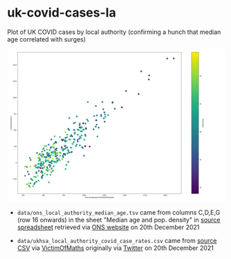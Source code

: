 # uk-covid-cases-la

Plot of UK COVID cases by local authority (confirming a hunch that median age correlated with surges)

![](https://raw.githubusercontent.com/lmmx/uk-covid-cases-la/master/scatter.png)

- `data/ons_local_authority_median_age.tsv` came from columns C,D,E,G (row 16 onwards) in the sheet
  "Median age and pop. density" in
  [source spreadsheet](https://www.ons.gov.uk/visualisations/dvc1071/profiles/datadownload.xlsx)
  retrieved via
  [ONS website](https://www.ons.gov.uk/peoplepopulationandcommunity/populationandmigration/populationestimates/articles/populationprofilesforlocalauthoritiesinengland/2020-12-14)
  on 20th December 2021

- `data/ukhsa_local_authority_covid_case_rates.csv` came from
  [source CSV](https://api.coronavirus.data.gov.uk/v2/data?areaType=ltla&metric=newCasesBySpecimenDateRollingRate&format=csv)
  via [VictimOfMaths](https://github.com/VictimOfMaths/COVID-19/blob/master/Heatmaps/COVIDCasesLTLAPhasePlot.R)
  originally via [Twitter](https://twitter.com/VictimOfMaths/status/1472968769353965568) on 20th
  December 2021
